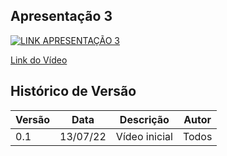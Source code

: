 ## Apresentação 3

[![LINK APRESENTAÇÃO 3](https://img.youtube.com/vi/SY8wwAdn8cM/0.jpg)](https://www.youtube.com/watch?v=LoZOG0bEqKs)

[Link do Vídeo](https://www.youtube.com/watch?v=LoZOG0bEqKs)

## Histórico de Versão

| Versão | Data | Descrição | Autor |
|--------|------|-----------|-------|
| 0.1 | 13/07/22 | Vídeo inicial | Todos |
